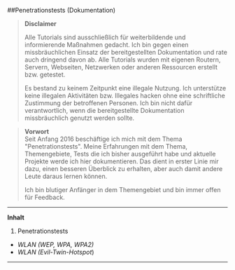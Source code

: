 ##Penetrationstests (Dokumentation)

> **Disclaimer**
>
> Alle Tutorials sind ausschließlich für weiterbildende und
> informierende Maßnahmen gedacht. Ich bin gegen einen missbräuchlichen Einsatz
> der bereitgestellten Dokumentation und rate auch dringend davon ab. 
> Alle Tutorials wurden mit eigenen Routern, Servern, Webseiten,
> Netzwerken oder anderen Ressourcen erstellt bzw. getestet. 
> 
> Es bestand zu keinem Zeitpunkt eine illegale Nutzung. Ich unterstütze keine
> illegalen Aktivitäten bzw. Illegales hacken ohne eine schriftliche
> Zustimmung der betroffenen Personen. Ich bin nicht dafür
> verantwortlich, wenn die bereitgestellte Dokumentation missbräuchlich
> genutzt werden sollte.

> **Vorwort**  
> Seit Anfang 2016 beschäftige ich mich mit dem Thema "Penetrationstests". Meine Erfahrungen mit dem Thema, Themengebiete, Tests die ich bisher ausgeführt habe und aktuelle Projekte werde ich hier dokumentieren. Das dient in erster Linie mir dazu, einen besseren Überblick zu erhalten, aber auch damit andere Leute daraus lernen können. 
> 
> Ich bin blutiger Anfänger in dem Themengebiet und bin immer offen für Feedback.

----------

**Inhalt**

1. Penetrationstests
 - *WLAN (WEP, WPA, WPA2)*
 - *WLAN (Evil-Twin-Hotspot*)

----------



